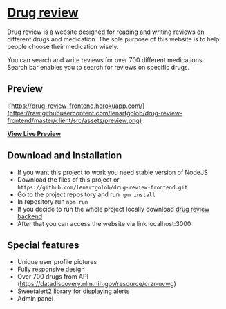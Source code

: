 # [Drug review](https://drug-review-frontend.herokuapp.com/)

[Drug review](https://drug-review-frontend.herokuapp.com/) is a website designed for reading and writing reviews on different drugs and medication. The sole purpose of this website is to help people choose their medication wisely. 

You can search and write reviews for over 700 different medications. Search bar enables you to search for reviews on specific drugs. 


## Preview

![https://drug-review-frontend.herokuapp.com/](https://raw.githubusercontent.com/lenartgolob/drug-review-frontend/master/client/src/assets/preview.png)


**[View Live Preview](https://drug-review-frontend.herokuapp.com/)**


## Download and Installation

* If you want this project to work you need stable version of NodeJS
* Download the files of this project or `https://github.com/lenartgolob/drug-review-frontend.git`
* Go to the project repository and run `npm install`
* In repository run `npm run`
* If you decide to run the whole project locally download [drug review backend](https://github.com/lenartgolob/drug-review-backend)
* After that you can access the website via link localhost:3000


## Special features

* Unique user profile pictures
* Fully responsive design
* Over 700 drugs from API (https://datadiscovery.nlm.nih.gov/resource/crzr-uvwg)
* Sweetalert2 library for displaying alerts
* Admin panel

